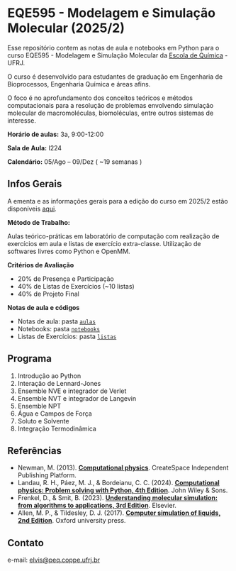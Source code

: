 # EQE595 - Modelagem e Simulação Molecular (2025/2)

Esse repositório contem as notas de aula e notebooks em Python para o curso EQE595 - Modelagem e Simulação Molecular da [Escola de Química](https://eq.ufrj.br/) - UFRJ.

O curso é desenvolvido para estudantes de graduação em Engenharia de Bioprocessos, Engenharia Química e áreas afins. 

O foco é no aprofundamento dos conceitos teóricos e métodos computacionais para a resolução de problemas envolvendo simulação molecular de macromoléculas, biomoléculas, entre outros sistemas de interesse.  

**Horário de aulas:** 3a, 9:00-12:00

**Sala de Aula:** I224

**Calendário:** 05/Ago – 09/Dez ( ~19 semanas )

## Infos Gerais

A ementa e as informações gerais para a edição do curso em 2025/2 estão disponíveis [aqui](https://elvissoares.com/ensino/eqe535-modelagem-e-simulacao-molecular-2025-2/).

**Método de Trabalho:** 

Aulas teórico-práticas em laboratório de computação com realização de exercícios em aula e listas de exercício extra-classe. Utilização de softwares livres como Python e OpenMM.

**Critérios de Avaliação**

- 20% de Presença e Participação
- 40% de Listas de Exercícios (~10 listas)
- 40% de Projeto Final

**Notas de aula e códigos**

- Notas de aula: pasta [``aulas``](aulas/)
- Notebooks: pasta [``notebooks``](notebooks/)
- Listas de Exercícios: pasta  [``listas``](listas/)

## Programa

1. Introdução ao Python
2. Interação de Lennard-Jones
3. Ensemble NVE e integrador de Verlet
4. Ensemble NVT e integrador de Langevin
5. Ensemble NPT
6. Água e Campos de Força
7. Soluto e Solvente
8. Integração Termodinâmica


## Referências 
- Newman, M. (2013). [**Computational physics**](https://www.amazon.com/Computational-Physics-Mark-Newman/dp/1480145513). CreateSpace Independent Publishing Platform.
- Landau, R. H., Páez, M. J., & Bordeianu, C. C. (2024). [**Computational physics: Problem solving with Python, 4th Edition**](https://www.amazon.com/Computational-Physics-Problem-Solving-Python/dp/3527414258). John Wiley & Sons.
- Frenkel, D., & Smit, B. (2023). [**Understanding molecular simulation: from algorithms to applications, 3rd Edition**](https://www.amazon.com/Understanding-Molecular-Simulation-Algorithms-Applications/dp/0323902928). Elsevier.
- Allen, M. P., & Tildesley, D. J. (2017). [**Computer simulation of liquids, 2nd Edition**](https://www.amazon.com/Computer-Simulation-Liquids-Michael-Allen/dp/0198803206/). Oxford university press.


## Contato

e-mail: [elvis@peq.coppe.ufrj.br](mailto:elvis@peq.coppe.ufrj.br)